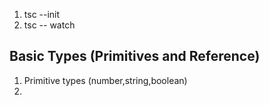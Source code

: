 1. tsc --init
2. tsc -- watch

## Basic Types (Primitives and Reference)
1) Primitive types (number,string,boolean)
2)
